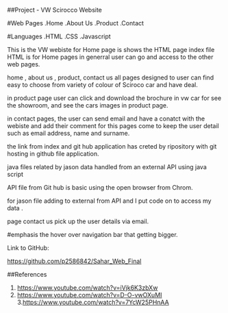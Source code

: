 ##Project - VW Scirocco Website 

#Web Pages
.Home
.About Us
.Product
.Contact

#Languages
.HTML 
.CSS
.Javascript



This is the VW webiste for Home page is shows the HTML page index file HTML is for Home pages in generral user can go and access to the other web pages. 

home , about us , product, contact us all pages designed to user can find easy to choose from variety of colour of Sciroco car and have deal. 

in product page user can click and download the brochure in vw car for see the showroom, and see the cars images in product page. 

in contact pages, the user can send email and have a conatct with the webiste and add their comment for this pages come to keep the user detail such as email address, name and surname.

the link from index and git hub application has creted by ripository with git hosting in github file application. 

java files related by 
jason data handled from an external API using java script 


API file from Git hub is basic using the open browser from Chrom.

for jason file adding to external from API and I put code on to access my data .

page contact us pick up the user details via email. 

#emphasis 
the hover over navigation bar that getting bigger.

Link to GitHub:

https://github.com/p2586842/Sahar_Web_Final


##References 

1. https://www.youtube.com/watch?v=iVjk6K3zbXw
2. https://www.youtube.com/watch?v=D-O-vwOXuMI
3.https://www.youtube.com/watch?v=7YcW25PHnAA
